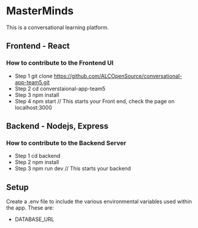 # MasterMinds
This is a conversational learning platform.

## Frontend - React
### How to contribute to the Frontend UI
- Step 1    git clone https://github.com/ALCOpenSource/conversational-app-team5.git
- Step 2    cd converstaional-app-team5 
- Step 3    npm install 
- Step 4    npm start  // This starts your Front end, check the page on localhost:3000

## Backend - Nodejs, Express
### How to contribute to the Backend Server
- Step 1    cd backend 
- Step 2    npm install 
- Step 3    npm run dev // This starts your backend 

## Setup
Create a .env file to include the various environmental variables used within the app. These are:

- DATABASE_URL

